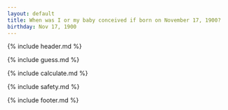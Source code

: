```yaml
---
layout: default
title: When was I or my baby conceived if born on November 17, 1900?
birthday: Nov 17, 1900
---
```


{% include header.md %}

{% include guess.md %}

{% include calculate.md %}

{% include safety.md %}

{% include footer.md %}



